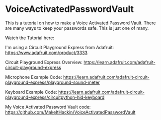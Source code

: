# VoiceActivatedPasswordVault


This is a tutorial on how to make a Voice Activated Password Vault.  There are many ways to keep your passwords safe.  This is just one of many.  

Watch the Tutorial here:


I'm using a Circuit Playground Express from Adafruit:
https://www.adafruit.com/product/3333

Circuit Playground Express Overview:
https://learn.adafruit.com/adafruit-circuit-playground-express

Microphone Example Code:
https://learn.adafruit.com/adafruit-circuit-playground-express/playground-sound-meter

Keyboard Example Code:
https://learn.adafruit.com/adafruit-circuit-playground-express/circuitpython-hid-keyboard

My Voice Activated Password Vault code:
https://github.com/MakeItHackin/VoiceActivatedPasswordVault

